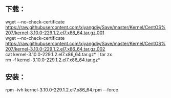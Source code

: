 ## 下载：  
wget --no-check-certificate https://raw.githubusercontent.com/xiyangdiy/Save/master/Kernel/CentOS%207/kernel-3.10.0-229.1.2.el7.x86_64.tar.gz.001  
wget --no-check-certificate https://raw.githubusercontent.com/xiyangdiy/Save/master/Kernel/CentOS%207/kernel-3.10.0-229.1.2.el7.x86_64.tar.gz.002  
cat kernel-3.10.0-229.1.2.el7.x86_64.tar.gz* | tar zx  
rm -f kernel-3.10.0-229.1.2.el7.x86_64.tar.gz*  
## 安装：  
rpm -ivh kernel-3.10.0-229.1.2.el7.x86_64.rpm --force  
